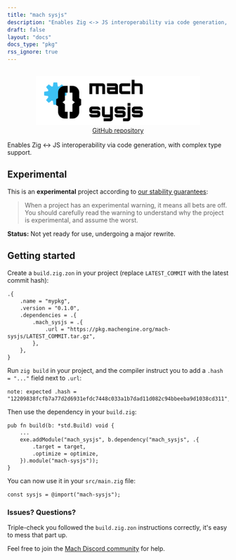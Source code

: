 ```yaml
---
title: "mach sysjs"
description: "Enables Zig <-> JS interoperability via code generation, with complex type support."
draft: false
layout: "docs"
docs_type: "pkg"
rss_ignore: true
---
```


<div style="display: flex; flex-direction: column; justify-content: space-between; align-items: center; margin-bottom: 1rem;">
    <picture>
        <source media="(prefers-color-scheme: dark)" srcset="/assets/mach/sysjs-full-dark.svg">
        <img alt="mach-sysjs" src="/assets/mach/sysjs-full-light.svg" style="height: 7rem; margin-top: 1rem;">
    </picture>
    <a href="https://github.com/hexops/mach-sysjs">GitHub repository</a>
</div>

Enables Zig <-> JS interoperability via code generation, with complex type support.

## Experimental

This is an **experimental** project according to [our stability guarantees](../../about/stability):

> When a project has an experimental warning, it means all bets are off. You should carefully read the warning to understand why the project is experimental, and assume the worst.

**Status:** Not yet ready for use, undergoing a major rewrite.

## Getting started

Create a `build.zig.zon` in your project (replace `LATEST_COMMIT` with the latest commit hash):

```zig
.{
    .name = "mypkg",
    .version = "0.1.0",
    .dependencies = .{
        .mach_sysjs = .{
            .url = "https://pkg.machengine.org/mach-sysjs/LATEST_COMMIT.tar.gz",
        },
    },
}
```

Run `zig build` in your project, and the compiler instruct you to add a `.hash = "..."` field next to `.url`:

```
note: expected .hash = "12209838fcfb7a77d2d6931efdc7448c033a1b7dad11d082c94bbeeba9d1038cd311",
```

Then use the dependency in your `build.zig`:

```zig
pub fn build(b: *std.Build) void {
    ...
    exe.addModule("mach_sysjs", b.dependency("mach_sysjs", .{
        .target = target,
        .optimize = optimize,
    }).module("mach-sysjs"));
}
```

You can now use it in your `src/main.zig` file:

```zig
const sysjs = @import("mach-sysjs");
```

### Issues? Questions?

Triple-check you followed the `build.zig.zon` instructions correctly, it's easy to mess that part up.

Feel free to join the [Mach Discord community](../../discord) for help.
